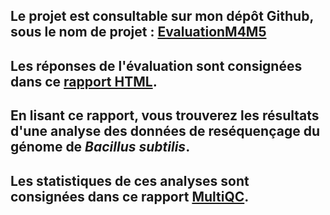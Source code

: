 <link rel="stylesheet" type="text/css" media="all" href="css/style_first_page.css" />
<div class="hero" style="display: table; vertical-align: middle;">
   <h2>Le projet est consultable sur mon dépôt Github, sous le nom de projet : <a href="https://github.com/gaelcastel/EvaluationM4M5">EvaluationM4M5</a></h2>
   <h2>Les réponses de l'évaluation sont consignées dans ce <a href="https://gaelcastel.github.io/EvaluationM4M5/Evaluation.html">rapport HTML</a>.</h2>
   <h2>En lisant ce rapport, vous trouverez les résultats d'une analyse des données de reséquençage du génome de <i>Bacillus subtilis</i>.</h2>
   <h2>Les statistiques de ces analyses sont consignées dans ce rapport <a href="https://gaelcastel.github.io/EvaluationM4M5/QC/multiqc_report.html">MultiQC</a>.</h2>
</div>
